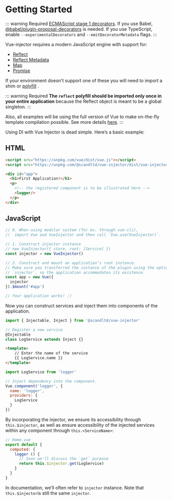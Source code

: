 # Getting Started

::: warning Required
[ECMAScript stage 1 decorators](https://github.com/wycats/javascript-decorators/blob/master/README.md).
If you use Babel, [@babel/plugin-proposal-decorators](https://github.com/babel/babel/tree/master/packages/babel-plugin-proposal-decorators) is needed.
If you use TypeScript, enable `--experimentalDecorators` and `--emitDecoratorMetadata` flags.
:::

Vue-injector requires a modern JavaScript engine with support for:

- [Reflect](https://developer.mozilla.org/ru/docs/Web/JavaScript/Reference/Global_Objects/Reflect)
- [Reflect Metadata](https://rbuckton.github.io/reflect-metadata/)
- [Map](https://developer.mozilla.org/en-US/docs/Web/JavaScript/Reference/Global_Objects/Map)
- [Promise](https://developer.mozilla.org/en-US/docs/Web/JavaScript/Reference/Global_Objects/Promise)

If your environment doesn't support one of these you will need to import a shim or [polyfill](https://github.com/zloirock/core-js/) .

::: warning Required
**The `reflect` polyfill should be imported only once in your entire application** because the Reflect object is meant to be a global singleton.
:::

Also, all examples will be using the full version of Vue to make on-the-fly template compilation possible. See more details [here](https://vuejs.org/v2/guide/installation.html#Runtime-Compiler-vs-Runtime-only).
:::

Using DI with Vue Injector is dead simple. Here’s a basic example:

## HTML

``` html
<script src="https://unpkg.com/vue/dist/vue.js"></script>
<script src="https://unpkg.com/@scandltd/vue-injector/dist/vue-injector.js"></script>

<div id="app">
  <h1>First Application!</h1>
  <p>
    <!-- the registered component is to be illustrated here -->
    <logger/>
  </p>
</div>
```

## JavaScript

``` js
// 0. When using modular system (for ex. through vue-cli),
//  import Vue and VueInjector and then call `Vue.use(VueInjector)`.

// 1. Construct injector instance
// new VueInjector({ store, root: [Service] })
const injector = new VueInjector()

// 2. Construct and mount an application’s root instance.
// Make sure you transferred the instance of the plugin using the option
// `injector`, so the application accommodates its existence.
const app = new Vue({
  injector
}).$mount('#app')

// Your application works! ;)
```

Now you can construct services and inject them into components of the application.

``` js
import { Injectable, Inject } from '@scandltd/vue-injector'

// Register a new service
@Injectable
class LogService extends Inject {}
```

``` html
<template>
    // Enter the name of the service
    {{ LogService.name }}
</template>
```

``` js
import LogService from 'logger'

// Inject dependency into the component.
Vue.component('logger', {
  name: 'logger',
  providers: {
    LogService
  }
})
```

By incorporating the injector, we ensure its accessibility through `this.$injector`, as well as ensure accessibility of the injected services within any component through `this.<ServiceName>`:

```js
// Home.vue
export default {
  computed: {
    logger () {
      // Soon we'll discuss the `get` purpose
      return this.$injector.get(LogService)
    }
  }
}
```

In documentation, we’ll often refer to `injector` instance. Note that `this.$injector`is still the same `injector`.
